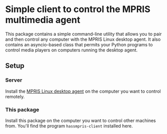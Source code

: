 # Simple client to control the MPRIS multimedia agent

This package contains a simple command-line utility that allows you to pair
and then control any computer with the MPRIS Linux desktop agent.  It also
contains an asyncio-based class that permits your Python programs to control
media players on computers running the desktop agent.

## Setup

### Server

Install the [MPRIS Linux desktop agent](https://github.com/Rudd-O/hassmpris_agent)
on the computer you want to control remotely.

### This package

Install this package on the computer you want to control other machines from.
You'll find the program `hassmpris-client` installed here.
